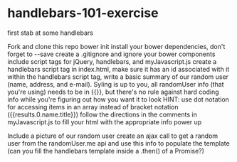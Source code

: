 # handlebars-101-exercise
first stab at some handlebars


Fork and clone this repo
bower init
install your bower dependencies, don't forget to --save
create a .gitignore and ignore your bower components
include script tags for jQuery, handlebars, and myJavascript.js
create a handlebars script tag in index.html, make sure it has an id associated with it
within the handlebars script tag, write a basic summary of our random user (name, address, and e-mail). Syling is up to you,
all randomUser info (that you're using) needs to be in {{}}, but there's no rule against hard coding info while you're figuring out how you want it to look
HINT: use dot notation for accessing items in an array instead of bracket notation ({{results.0.name.title}})
follow the directions in the comments in myJavascript.js to fill your html with the appropriate info
power up

Include a picture of our random user
create an ajax call to get a random user from the randomUser.me api and use this info to populate the template (can you fill the handlebars template inside a .then() of a Promise?)
